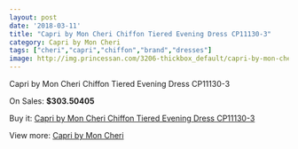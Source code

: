 ```yaml
---
layout: post
date: '2018-03-11'
title: "Capri by Mon Cheri Chiffon Tiered Evening Dress CP11130-3"
category: Capri by Mon Cheri
tags: ["cheri","capri","chiffon","brand","dresses"]
image: http://img.princessan.com/3206-thickbox_default/capri-by-mon-cheri-chiffon-tiered-evening-dress-cp11130-3.jpg
---
```

Capri by Mon Cheri Chiffon Tiered Evening Dress CP11130-3

On Sales: **$303.50405**
<a href="https://www.princessan.com/en/capri-by-mon-cheri/1473-capri-by-mon-cheri-chiffon-tiered-evening-dress-cp11130-3.html"><amp-img layout="responsive" width="600" height="600" src="//img.princessan.com/3206-thickbox_default/capri-by-mon-cheri-chiffon-tiered-evening-dress-cp11130-3.jpg" alt="Capri by Mon Cheri Chiffon Tiered Evening Dress CP11130-3 0" /></a>
<a href="https://www.princessan.com/en/capri-by-mon-cheri/1473-capri-by-mon-cheri-chiffon-tiered-evening-dress-cp11130-3.html"><amp-img layout="responsive" width="600" height="600" src="//img.princessan.com/3207-thickbox_default/capri-by-mon-cheri-chiffon-tiered-evening-dress-cp11130-3.jpg" alt="Capri by Mon Cheri Chiffon Tiered Evening Dress CP11130-3 1" /></a>

Buy it: [Capri by Mon Cheri Chiffon Tiered Evening Dress CP11130-3](https://www.princessan.com/en/capri-by-mon-cheri/1473-capri-by-mon-cheri-chiffon-tiered-evening-dress-cp11130-3.html "Capri by Mon Cheri Chiffon Tiered Evening Dress CP11130-3")

View more: [Capri by Mon Cheri](https://www.princessan.com/en/13-capri-by-mon-cheri "Capri by Mon Cheri")
